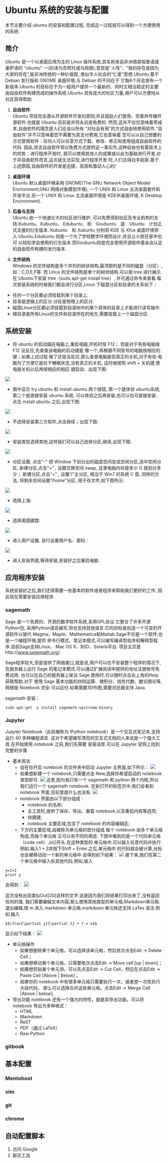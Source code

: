 # Ubuntu 系统的安装与配置

本节主要介绍 ubuntu 的安装和配置过程, 完成这一过程就可以得到一个方便使用的系统. 

## 简介

Ubuntu 是一个以桌面应用为主的 Linux 操作系统,其名称来自非洲南部祖鲁语或豪萨语的 “ubuntu”
一词(译为吾帮托或乌班图),意思是“人性”、“我的存在是因为大家的存在”,是非洲传统的一种价值观,
类似华人社会的“仁爱”思想.Ubuntu 基于 Debian 发行版和 GNOME 桌面环境,与 Debian 的不同在于
它每6个月会发布一个新版本.Ubuntu 的目标在于为一般用户提供一个最新的、同时又相当稳定的主要
由自由软件构建而成的操作系统.Ubuntu 具有庞大的社区力量,用户可以方便地从社区获得帮助.

1. **自由软件**                                                                                                        
Ubuntu 项目完全遵从开源软件开发的原则;并且鼓励人们使用、完善并传播开源软件.也就是 Ubuntu 
目前是并将永远是免费的. 然而,这并不仅仅意味着零成本,自由软件的理念是人们应该以所有
“对社会有用”的方式自由地使用软件.“自由软件”并不只意味着您不需要为其支付费用,它也意味着
您可以以自己想要的方式使用软件：任何人可以任意方式下载、修改、修正和使用组成自由软件的代码.
因此,除去自由软件常以免费方式提供这一事实外,这种自由也有着技术上的优势：进行程序开发时,
就可以使用其他人的成果或以此为基础进行开发.对于非自由软件而言,这点就无法实现,进行程序开发
时,人们总得白手起家.基于上述原因,自由软件的开发是迅捷、高效和激动人心的!

1. **桌面环境**                                                                                                           
Ubuntu 默认桌面环境采用 GNOME(The GNU Network Object Model Environment,GNU 网络对象模型环境),
一个 UNIX 和 Linux 主流桌面套件和开发平台.另一个 UNIX 和 Linux 主流桌面环境是 KDE(K桌面环境,
K Desktop Environment).

1. **后备与支持**　                                                                                                       
Ubuntu 由一个快速壮大的社区进行维护, 可以免费得到社区及专业机构的支持.Kubuntu、Xubuntu、
Edubuntu　和　Goubuntu　是　Ubuntu　计划正式支援的衍生版本. Kubuntu　和 Xubuntu 分别将 KDE
与 Xfce 桌面环境带入 Ubuntu.Edubuntu 则是一个为了学校教学环境而设计,并且让小孩在家中也可
以轻松学会使用的衍生版本.而Goubuntu则是完全使用开源软件基金会认定的自由软件构建的发行版本.

1. **文件结构**                                                                                                          
Windows 的文件结构是多个并列的树状结构,最顶部的是不同的磁盘（分区）,如：C,D,E,F等.
而 Linux 的文件结构是单个的树状结构.可以用 tree 进行展示. 在 Ubuntu下安装 tree（sudo apt-get install tree）,
并可通过命令来查看.每次安装系统的时候我们都会进行分区,Linux 下磁盘分区和目录的关系如下：
 - 任何一个分区都必须挂载到某个目录上.
 - 目录是逻辑上的区分.分区是物理上的区分.
 - 磁盘Linux分区都必须挂载到目录树中的某个具体的目录上才能进行读写操作.
 - 根目录是所有Linux的文件和目录所在的地方,需要挂载上一个磁盘分区.



## 系统安装

* 将 ubuntu 的启动插在电脑上,重启电脑,开机时按 F12；
但是对于有些电脑按 F12 没反应,先查查该电脑的启动键是
哪一个,再根据不同型号的电脑按相应的键；如果上述过程
做了还是没反应,那么查查电脑是否真正的关机,对于有些
电脑为了方便它是处于睡眠状态,没有真正的关机,
这时侯按照 shift + 关机键,使电脑关机以后再按相应的相应
键启动．出现下图:

![](./figures/1.jpg)

* 图中显示 try ubuntu 和 install ubuntu 两个按钮,
第一个是体验 ubuntu系统,第二个是直接安装 ubuntu 系统,
可以体验之后再安装,也可以也可直接安装．点击 
install ubuntu 之后,出现下图:

![](./figures/2.jpg)


* 不选择安装第三方软件,点击继续；出现下图:

![](./figures/3.jpg)

* 安装类型选择其他,这样我们可以自己选择分区,继续,出现下图:

![](./figures/4.jpg) 

* 分区设置, 点击"-" 把 Window 下划分出的磁盘空间变成空闲分区,选中空闲分区,
新建分区,点击“+” , 设置交换空间 swap, 这里电脑内存是多少 G 就划分多少；
新建分区,点击“+” , 设置“/”主分区, 相当于 Win7 的系统 C 盘, 同样的方
法, 将剩余空间设置“/home”分区, 用于存文件,如下图所示:

![](./figures/5.jpg) 

* 选择上海:

![](./figures/6.jpg) 

* 选择美国键盘:
 
![](./figures/7.jpg) 

* 进入用户设置, 自行设置用户名、密码：

![](./figures/8.jpg) 

* 进入安装界面,等待安装,安装好之后重启电脑．


## 应用程序安装

系统安装好之后,我们还得需要一些基本的软件或者程序来帮助我们更好的工作,
因此现在需要安装应用程序.

### sagemath
                                                         
Sage 是一个免费的、开源的数学软件系统,采用GPL协议.它整合了许多开源Python包,
采用Python语言编写,但也支持其他语言.它的目标是创造一个可变的开源软件以替代
Magma、Maple、Mathematica和Matlab.Sage不仅是一个软件,也是一个编程环境,提供
命令行模式、笔记本模式,可以编写编译型程序和解释型程序.目前Sage支持Linux、
Mac OS X、BSD、Solaris平台. 项目主页是http://www.sagemath.org/.
             
Sage程序较大,但是提供了网络接口,就是说,用户可以在不安装整个程序的情况下,
在服务器上运行 Sage 的笔记本模式.可以通过扩展阅读中提供的地址注册账号免费试用.
也可以在自己的服务器上架设 Sage.使用时,可以随时点击右上角的Help获取帮助.对于
使用 Sage 基本功能的四则运算、微积分、线性代数、数论图论等,网络版 Notebook 完全
可以应付.如果需要3D作图,需要浏览器支持 Java.

sagemath 安装：
```
sudo apt-get -y install sagemath-upstream-binary
```
### Jupyter

Jupyter Notebook（此前被称为 IPython notebook）是一个交互式笔记本,支持运行 40 多种编程语言.
这对于希望编写漂亮的交互式文档的人来说是一个强大工具.在开始使用 notebook 之前,我们先需要
安装该库.可以在 Jupyter 官网上找到完整的步骤.

- 基本用法
  - 会在你开启 notebook 的文件夹中启动 Jupyter 主界面,如下所示：
![](./figures/1.png)
  - 如果想新建一个 notebook,只需要点击 New,选择你希望启动的 notebook 类型即可.
![](./figures/2.png)
这里,因为我只有一个 sagemath 和 python 两个内核,所以我们运行一个 sagemath notebook.
在新打开的标签页中,我们会看到 notebook 界面,目前里面什么也没有.
![](./figures/3.png)
  - notebook 界面由以下部分组成：
    -  notebook 的名称;
    -  主工具栏,提供了保存、导出、重载 notebook,以及重启内核等选项;
    -  快捷键;
    -  notebook 主要区域,包含了 notebook 的内容编辑区;
  - 下方的主要区域,由被称为单元格的部分组成.每个 notebook 由多个单元格构成,而每个单元格
又可以有不同的用途. 下图中看到的是一个代码单元格（code cell）,以[]开头.在这种类型的
单元格中,可以输入任意代码并执行.例如,输入1 + 2并按下Shift + Enter.之后,单元格中
的代码就会被计算,光标也会被移动动一个新的单元格中.会得到如下结果：
![](./figures/4.png)
接下来,我们在第二个单元格中输入些其他代码,例如,输入 
```
y=1+2
print y
```
会得到：
![](./figures/5.png)

这次没有出现类似Out[20]这样的文字.这是因为我们将结果打印出来了,没有返回任何的值.
我们需要编辑文本内容,那么使用其他类型的单元格,Markdown单元格.退出编辑,按 m 进入
markdown 单元格.markdown 单元格还支持 LaTex 语法.例如,输入
```
$$\frac{\partial y}{\partial t} + t = x$$
```
显示如下结果：
![](./figures/6.png)

- 单元格操作
  - 如果想删除某个单元格，可以选择该单元格，然后依次点击Edit -> Delete Cell；
  - 如果想移动某个单元格，只需要依次点击Edit -> Move cell [up | down]；
  - 如果想剪贴某个单元测，可以先点击Edit -> Cut Cell，然后在点击Edit -> Paste Cell [Above | Below]；
  - 如果你的 notebook 中有很多单元格只需要执行一次，或者想一次性执行大段代码，
    那么可以选择合并这些单元格。点击Edit -> Merge Cell [Above | below].
- 导出功能
  notebook 还有一个强大的特性，就是其导出功能。可以将 notebook 导出为多种格式：
  - HTML
  - Markdown
  - ReST
  - PDF（通过 LaTeX）
  - Raw Python


### gitbook 

## 基本配置

### Mentohost 

### vim 

### git 

### chrome 


## 自动配置脚本



1. 访问 Google
1. 聊天工具


